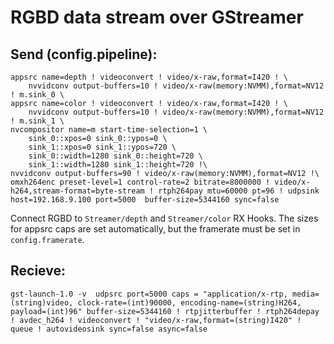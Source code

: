 # RGBD data stream over GStreamer

## Send (config.pipeline):

```
appsrc name=depth ! videoconvert ! video/x-raw,format=I420 ! \
    nvvidconv output-buffers=10 ! video/x-raw(memory:NVMM),format=NV12 ! m.sink_0 \
appsrc name=color ! videoconvert ! video/x-raw,format=I420 ! \
    nvvidconv output-buffers=10 ! video/x-raw(memory:NVMM),format=NV12 ! m.sink_1 \
nvcompositor name=m start-time-selection=1 \
    sink_0::xpos=0 sink_0::ypos=0 \
    sink_1::xpos=0 sink_1::ypos=720 \
    sink_0::width=1280 sink_0::height=720 \
    sink_1::width=1280 sink_1::height=720 !\
nvvidconv output-buffers=90 ! video/x-raw(memory:NVMM),format=NV12 !\
omxh264enc preset-level=1 control-rate=2 bitrate=8000000 ! video/x-h264,stream-format=byte-stream ! rtph264pay mtu=60000 pt=96 ! udpsink host=192.168.9.100 port=5000  buffer-size=5344160 sync=false
```

Connect RGBD to `Streamer/depth` and `Streamer/color` RX Hooks.
The sizes for appsrc caps are set automatically, but the framerate must be set in `config.framerate`.


## Recieve:

```
gst-launch-1.0 -v  udpsrc port=5000 caps = "application/x-rtp, media=(string)video, clock-rate=(int)90000, encoding-name=(string)H264, payload=(int)96" buffer-size=5344160 ! rtpjitterbuffer ! rtph264depay ! avdec_h264 ! videoconvert ! "video/x-raw,format=(string)I420" ! queue ! autovideosink sync=false async=false
```